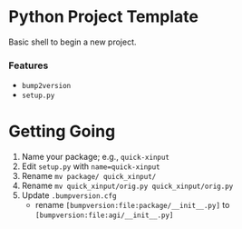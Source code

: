 # Python Project Template

Basic shell to begin a new project.

### Features

- `bump2version`
- `setup.py`

# Getting Going

1. Name your package; e.g., `quick-xinput`
2. Edit `setup.py` with `name=quick-xinput`
3. Rename `mv package/ quick_xinput/`
3. Rename `mv quick_xinput/orig.py quick_xinput/orig.py`
4. Update `.bumpversion.cfg`
    - rename `[bumpversion:file:package/__init__.py]` to 
      `[bumpversion:file:agi/__init__.py]`
